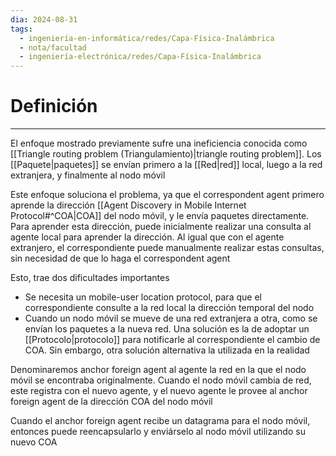 ```yaml
---
dia: 2024-08-31
tags:
  - ingeniería-en-informática/redes/Capa-Física-Inalámbrica
  - nota/facultad
  - ingeniería-electrónica/redes/Capa-Física-Inalámbrica
---
```

# Definición
---
El enfoque mostrado previamente sufre una ineficiencia conocida como [[Triangle routing problem (Triangulamiento)|triangle routing problem]]. Los [[Paquete|paquetes]] se envían primero a la [[Red|red]] local, luego a la red extranjera, y finalmente al nodo móvil

Este enfoque soluciona el problema, ya que el correspondent agent primero aprende la dirección [[Agent Discovery in Mobile Internet Protocol#^COA|COA]] del nodo móvil, y le envía paquetes directamente. Para aprender esta dirección, puede inicialmente realizar una consulta al agente local para aprender la dirección. Al igual que con el agente extranjero, el correspondiente puede manualmente realizar estas consultas, sin necesidad de que lo haga el correspondent agent

Esto, trae dos dificultades importantes
* Se necesita un mobile-user location protocol, para que el correspondiente consulte a la red local la dirección temporal del nodo
* Cuando un nodo móvil se mueve de una red extranjera a otra, como se envían los paquetes a la nueva red. Una solución es la de adoptar un [[Protocolo|protocolo]] para notificarle al correspondiente el cambio de COA. Sin embargo, otra solución alternativa la utilizada en la realidad

Denominaremos anchor foreign agent al agente la red en la que el nodo móvil se encontraba originalmente. Cuando el nodo móvil cambia de red, este registra con el nuevo agente, y el nuevo agente le provee al anchor foreign agent de la dirección COA del nodo móvil

Cuando el anchor foreign agent recibe un datagrama para el nodo móvil, entonces puede reencapsularlo y enviárselo al nodo móvil utilizando su nuevo COA